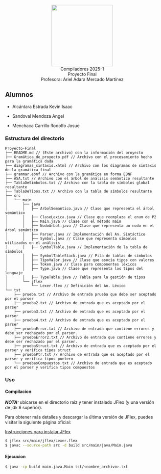 <p  align="center">
  <img  width="200"  src="https://www.fciencias.unam.mx/sites/default/files/logoFC_2.png"  alt="">  <br>Compiladores  2025-1 <br>
  Proyecto Final <br> Profesora: Ariel Adara Mercado Martínez
</p>

## Alumnos
- Alcántara Estrada Kevin Isaac

- Sandoval Mendoza Angel

- Menchaca Carrillo Rodolfo Josue

### Estructura del directorio

``` 
Proyecto-Final
├── README.md // (Este archivo) con la información del proyecto
├── Gramática_de_proyecto.pdf // Archivo con el procesamiento hecho para la gramática dada
├── diagramas_sintaxis.xhtml // Archivo con los diagramas de sintaxis de la gramática final
├── grammar.ebnf // Archivo con la gramática en forma EBNF
├── ASA.txt // Archivo con el árbol de análisis semántico resultante
├── TablaDeSimbolos.txt // Archivo con la tabla de símbolos global resultante
├── TablaDeTipos.txt // Archivo con la tabla de símbolos resultante
├── src
│   └── main
│       ├── java
│       │   ├── ArbolSemantico.java // Clase que representa el árbol semántico
│       │   ├── ClaseLexica.java // Clase que reemplaza el enum de P2
│       │   ├── Main.java // Clase con el método main
│       │   ├── NodoArbol.java // Clase que representa un nodo en el árbol semántico
│       │   ├── Parser.java // Implementación del An. Sintáctico
│       │   ├── Symbol.java // Clase que representa símbolos utilizados en el análisis
│       │   ├── SymbolTable.java // Implementación de la tabla de símbolos
│       │   ├── SymbolTableStack.java // Pila de tablas de símbolos
│       │   ├── TipoValor.java // Clase que asocia tipos con valores
│       │   ├── Token.java // Clase para componentes léxicos
│       │   ├── Type.java // Clase que representa los tipos del lenguaje
│       │   ├── TypeTable.java // Tabla para la gestión de tipos
│       └── jflex
│           └── Lexer.flex // Definición del An. Léxico
└── tst
    ├── prueba.txt // Archivo de entrada prueba que debe ser aceptado por el parser
    ├── prueba2.txt // Archivo de entrada que es aceptado por el parser
    ├── prueba3.txt // Archivo de entrada que es aceptado por el parser
    ├── prueba4.txt // Archivo de entrada que es aceptado por el parser
    ├── pruebaError.txt // Archivo de entrada que contiene errores y debe ser rechazado por el parser.
    ├── pruebaError2.txt // Archivo de entrada que contiene errores y debe ser rechazado por el parser.
    ├── pruebaStruct.txt // Archivo de entrada que es aceptado por el parser y verifica tipos struct
    ├── pruebaPtr.txt // Archivo de entrada que es aceptado por el parser y verifica tipos puntero
    └── pruebasCompuestos.txt // Archivo de entrada que es aceptado por el parser y verifica tipos compuestos
```

### Uso

#### Compilacion

***NOTA:*** ubicarse en el directorio raíz y tener instalado JFlex (y una versión de jdk 8 superior). 

Para obtener más detalles y descargar la última versión de JFlex, puedes visitar la siguiente página oficial:

[Instrucciones para instalar JFlex](https://jflex.de/download.html)


```bash
$ jflex src/main/jflex/Lexer.flex
$ javac --source-path src -d build src/main/java/Main.java
```

#### Ejecucion

```bash
$ java -cp build main.java.Main tst/<nombre_archivo>.txt
```


